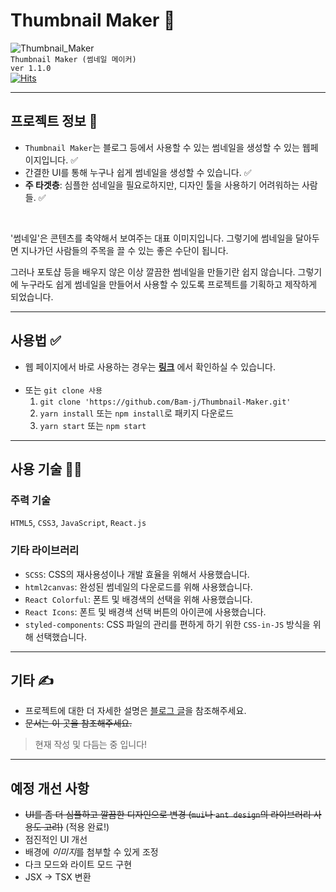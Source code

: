 # Thumbnail Maker 🎨
![Thumbnail_Maker](https://github.com/Bam-j/Thumbnail-Maker/assets/64255763/3a4b82f8-c39d-4783-815b-5ba902a07bd9) <br>
`Thumbnail Maker (썸네일 메이커)` <br>
`ver 1.1.0` <br>
[![Hits](https://hits.seeyoufarm.com/api/count/incr/badge.svg?url=https%3A%2F%2Fgithub.com%2FBam-j%2FThumbnail-Maker&count_bg=%2379C83D&title_bg=%23555555&icon=&icon_color=%23E7E7E7&title=hits&edge_flat=false)](https://hits.seeyoufarm.com)
<hr>

## 프로젝트 정보 💬
- `Thumbnail Maker`는 블로그 등에서 사용할 수 있는 썸네일을 생성할 수 있는 웹페이지입니다. ✅
- 간결한 UI를 통해 누구나 쉽게 썸네일을 생성할 수 있습니다. ✅
- **주 타겟층**: 심플한 섬네일을 필요로하지만, 디자인 툴을 사용하기 어려워하는 사람들. ✅

<br>

'썸네일'은 콘텐츠를 축약해서 보여주는 대표 이미지입니다. 그렇기에 썸네일을 달아두면 지나가던 사람들의 주목을 끌 수 있는 좋은 수단이 됩니다. 

그러나 포토샵 등을 배우지 않은 이상 깔끔한 썸네일을 만들기란 쉽지 않습니다. 그렇기에 누구라도 쉽게 썸네일을 만들어서 사용할 수 있도록 프로젝트를 기획하고 제작하게 되었습니다.

<hr>

## 사용법 ✅
- 웹 페이지에서 바로 사용하는 경우는 **[링크](https://bam-j.github.io/Thumbnail-Maker/)** 에서 확인하실 수 있습니다.
<br><br>
- 또는 `git clone 사용`
  1. `git clone 'https://github.com/Bam-j/Thumbnail-Maker.git'`
  2. `yarn install` 또는 `npm install`로 패키지 다운로드
  3. `yarn start` 또는 `npm start`

<hr>

## 사용 기술 🔨🔧
### 주력 기술
`HTML5`, `CSS3`, `JavaScript`, `React.js`
### 기타 라이브러리

- `SCSS`: CSS의 재사용성이나 개발 효율을 위해서 사용했습니다.
- `html2canvas`: 완성된 썸네일의 다운로드를 위해 사용했습니다.
- `React Colorful`: 폰트 및 배경색의 선택을 위해 사용했습니다.
- `React Icons`: 폰트 및 배경색 선택 버튼의 아이콘에 사용했습니다.
- `styled-components`: CSS 파일의 관리를 편하게 하기 위한 `CSS-in-JS` 방식을 위해 선택했습니다.

<hr>

## 기타 ✍
- 프로젝트에 대한 더 자세한 설명은 [블로그 글](https://velog.io/@bami/Thumbnail-Maker)을 참조해주세요.
- <del> 문서는 이 곳을 참조해주세요.</del>
> 현재 작성 및 다듬는 중 입니다!

<hr>

## 예정 개선 사항

- <del>UI를 좀 더 심플하고 깔끔한 디자인으로 변경 (`mui`나 `ant design`의 라이브러리 사용도 고려)</del> (적용 완료!)
- 점진적인 UI 개선
- 배경에 *이미지*를 첨부할 수 있게 조정
- 다크 모드와 라이트 모드 구현
- JSX -> TSX 변환